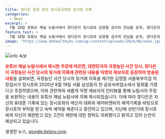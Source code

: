 ```yaml
---
title: 정다은 밀회 증언 장시호김영철 검사와 의혹
categories:
  - News
excerpt: >
  7월 10일 유튜브 채널 뉴탐사에서 정다은이 장시호와 김영철 검사의 만남을 공개, 정다은의 장시호에게 청탁을 했다는 내용이 화제.  국정농단 사건과 관련된 뒷거래 의혹에 대한 논란 예상. 그런데, 15일에 해당 영상 내용에 대한 보완적 익명 제보자 인터뷰가 있었으며, 정다은의 과거 관련 사건과의 연결성과 허웅 전 여자친구에 대한 고소 소식까지 함께 보도. 기자들과 정치권에서도 관심과 논란이 계속되는 상황. (단어 수: 150, 문자 수: 814)
feature_text: >
  7월 10일 유튜브 채널 뉴탐사에서 정다은이 장시호와 김영철 검사의 만남을 공개, 정다은의 장시호에게 청탁을 했다는 내용이 화제.  국정농단 사건과 관련된 뒷거래 의혹에 대한 논란 예상. 그런데, 15일에 해당 영상 내용에 대한 보완적 익명 제보자 인터뷰가 있었으며, 정다은의 과거 관련 사건과의 연결성과 허웅 전 여자친구에 대한 고소 소식까지 함께 보도. 기자들과 정치권에서도 관심과 논란이 계속되는 상황. (단어 수: 150, 문자 수: 814)
image: 'https://www.behealthy4u.com/wp-content/uploads/2024/06/news.jpg'
---
```


<p><img src="https://www.behealthy4u.com/wp-content/uploads/2024/06/news.jpg" alt="info 속보" /></p>

<p><b><span style="color: #ee2323;">유튜브 채널 뉴탐사에서 제시한 주장에 따르면, 대한민국의 국정농단 사건 당시, 정다은이 국정농단 사건 당시의 뒷거래 의혹에 관련된 내용을 익명의 제보자로 등장하여 방송된 내용</span></b>을 살펴보면, 국정농단 사건 당시의 뒷거래 의혹을 제기한 김영철 서울북부지검 차장검사가 장시호와 2020년 8월 19일 서울 삼성동의 한 공유숙박업소에서 밀회를 가졌다고 주장하였으며, 이와 관련하여 새롭게 익명 제보자의 인터뷰를 통해 뉴탐사의 주장을 보완하는 내용이 유튜브 채널 뉴탐사에 의해 제시되었습니다.  이에 따라 정다은은 자신의 휴대폰 기록에 있는 장시호와의 메신저 대화와 에어비앤비의 예약기록을 바탕으로 장시호의 부탁을 받고 숙박 예약을 해준다고 증언하고 있으며, 지난해 상반기에 장시호에게 자신이 재판받고 있는 2건의 재판에 대한 청탁도 의뢰했다고 밝히고 있어 논란이 예상되고 있습니다.</p>
생생한 뉴스, <a href="https://qoogle.tistory.com" rel="dofollow">qoogle.tistory.com</a>


